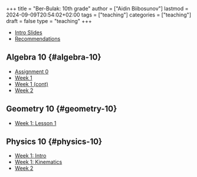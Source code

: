 +++
title = "Ber-Bulak: 10th grade"
author = ["Aidin Biibosunov"]
lastmod = 2024-09-09T20:54:02+02:00
tags = ["teaching"]
categories = ["teaching"]
draft = false
type = "teaching"
+++

-   [Intro Slides](/reveal_js_talks/intro_me/intro.html)
-   [Recommendations](/html_files/recommendations.html)


## Algebra 10 {#algebra-10}

-   [Assignment 0](/pdf_files/berbulak/algebra_8/assignments/week1_asst0.html)
-   [Week 1](/pdf_files/berbulak/algebra_8/assignments/week1_lesson1.html)
-   [Week 1 (cont)](/pdf_files/berbulak/algebra_10/assignments/week1_lesson2.html)
-   [Week 2](/pdf_files/berbulak/algebra_10/assignments/algebra10_week2.html)


## Geometry 10 {#geometry-10}

-   [Week 1: Lesson 1](/pdf_files/berbulak/geometry_10/geom10_week1_lesson1.html)


## Physics 10 {#physics-10}

-   [Week 1: Intro](/pdf_files/berbulak/physics_10/week1_intro.pdf)
-   [Week 1: Kinematics](/pdf_files/berbulak/physics_10/physics10_week1_lesson1.html)
-   [Week 2](/pdf_files/berbulak/physics_10/physics10_week2.html)